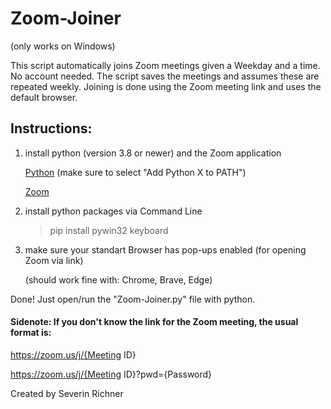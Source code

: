 # Zoom-Joiner

(only works on Windows)

This script automatically joins Zoom meetings given a Weekday and a time. No account needed. 
The script saves the meetings and assumes these are repeated weekly. Joining is done using the Zoom meeting link and uses the default browser.


## Instructions:

1)	install python (version 3.8 or newer) and the Zoom application

	[Python](https://www.python.org/downloads/) (make sure to select "Add Python X to PATH")

	[Zoom](https://zoom.us/support/download)
	

2)	install python packages via Command Line

	> pip install pywin32 keyboard

3)	make sure your standart Browser has pop-ups enabled (for opening Zoom via link)

	(should work fine with: Chrome, Brave, Edge)


Done! Just open/run the "Zoom-Joiner.py" file with python.




#### Sidenote: If you don't know the link for the Zoom meeting, the usual format is:

https://zoom.us/j/{Meeting ID}

https://zoom.us/j/{Meeting ID}?pwd={Password}



Created by Severin Richner
